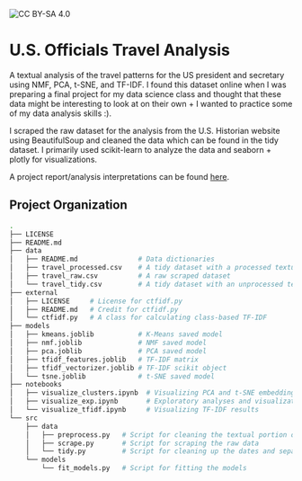 ![CC BY-SA 4.0][cc-by-sa-shield]

U.S. Officials Travel Analysis
==============================

A textual analysis of the travel patterns for the US president 
and secretary using NMF, PCA, t-SNE, and TF-IDF. I found this dataset
online when I was preparing a final project for my data science class and
thought that these data might be interesting to look at on their own + I
wanted to practice some of my data analysis skills :). <br>

I scraped the raw dataset for the analysis from the U.S. Historian website using 
BeautifulSoup and cleaned the data which can be found in the tidy dataset. I primarily 
used scikit-learn to analyze the data and seaborn + plotly for visualizations. <br>

A project report/analysis interpretations can be found [here](https://evdkv.github.io/proj/travel).

Project Organization
------------

```bash
.
├── LICENSE
├── README.md
├── data
│   ├── README.md               # Data dictionaries
│   ├── travel_processed.csv    # A tidy dataset with a processed textual component
│   ├── travel_raw.csv          # A raw scraped dataset
│   └── travel_tidy.csv         # A tidy dataset with an unprocessed textual component
├── external
│   ├── LICENSE     # License for ctfidf.py
│   ├── README.md   # Credit for ctfidf.py
│   └── ctfidf.py   # A class for calculating class-based TF-IDF
├── models
│   ├── kmeans.joblib           # K-Means saved model
│   ├── nmf.joblib              # NMF saved model
│   ├── pca.joblib              # PCA saved model
│   ├── tfidf_features.joblib   # TF-IDF matrix
│   ├── tfidf_vectorizer.joblib # TF-IDF scikit object
│   └── tsne.joblib             # t-SNE saved model
├── notebooks
│   ├── visualize_clusters.ipynb  # Visualizing PCA and t-SNE embeddings
│   ├── visualize_exp.ipynb       # Exploratory analyses and visualizations
│   └── visualize_tfidf.ipynb     # Visualizing TF-IDF results
└── src
    ├── data
    │   ├── preprocess.py   # Script for cleaning the textual portion of the data
    │   ├── scrape.py       # Script for scraping the raw data
    │   └── tidy.py         # Script for cleaning up the dates and separating locales
    └── models
        └── fit_models.py   # Script for fitting the models
```

[cc-by-sa-shield]: https://img.shields.io/badge/License-CC%20BY--SA%204.0-lightgrey.svg